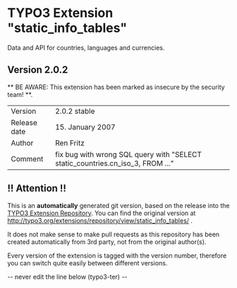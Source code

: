 # TYPO3 Extension "static_info_tables"
Data and API for countries, languages and currencies.

## Version 2.0.2
** BE AWARE: This extension has been marked as insecure by the security team! **.



<table>
	<tr><td>Version</td><td>2.0.2 stable</td></tr>
	<tr><td>Release date</td><td>15. January 2007</td></tr>
	<tr><td>Author</td><td>Ren Fritz</td></tr>
	<tr><td>Comment</td><td>fix bug with wrong SQL query with "SELECT static_countries.cn_iso_3, FROM ..."</td></tr>
</table>

## !! Attention !!
This is an **automatically** generated git version, based on the release into the [TYPO3 Extension Repository](http://www.typo3.org/extensions/).
You can find the original version at http://typo3.org/extensions/repository/view/static_info_tables/ .

It does not make sense to make pull requests as this repository has been created automatically from 3rd party, not from the original author(s).

Every version of the extension is tagged with the version number, therefore you can switch quite easily between different versions.


-- never edit the line below (typo3-ter) --